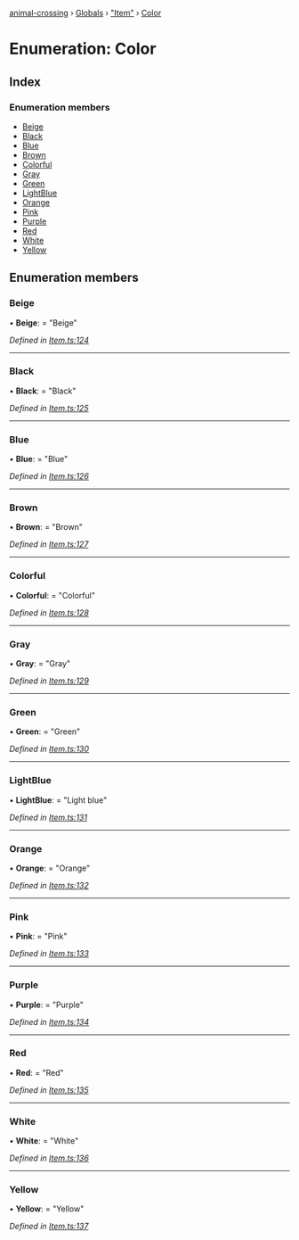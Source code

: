 [animal-crossing](../README.md) › [Globals](../globals.md) › ["Item"](../modules/_item_.md) › [Color](_item_.color.md)

# Enumeration: Color

## Index

### Enumeration members

* [Beige](_item_.color.md#beige)
* [Black](_item_.color.md#black)
* [Blue](_item_.color.md#blue)
* [Brown](_item_.color.md#brown)
* [Colorful](_item_.color.md#colorful)
* [Gray](_item_.color.md#gray)
* [Green](_item_.color.md#green)
* [LightBlue](_item_.color.md#lightblue)
* [Orange](_item_.color.md#orange)
* [Pink](_item_.color.md#pink)
* [Purple](_item_.color.md#purple)
* [Red](_item_.color.md#red)
* [White](_item_.color.md#white)
* [Yellow](_item_.color.md#yellow)

## Enumeration members

###  Beige

• **Beige**: = "Beige"

*Defined in [Item.ts:124](https://github.com/Norviah/animal-crossing/blob/da8caaf/module/types/Item.ts#L124)*

___

###  Black

• **Black**: = "Black"

*Defined in [Item.ts:125](https://github.com/Norviah/animal-crossing/blob/da8caaf/module/types/Item.ts#L125)*

___

###  Blue

• **Blue**: = "Blue"

*Defined in [Item.ts:126](https://github.com/Norviah/animal-crossing/blob/da8caaf/module/types/Item.ts#L126)*

___

###  Brown

• **Brown**: = "Brown"

*Defined in [Item.ts:127](https://github.com/Norviah/animal-crossing/blob/da8caaf/module/types/Item.ts#L127)*

___

###  Colorful

• **Colorful**: = "Colorful"

*Defined in [Item.ts:128](https://github.com/Norviah/animal-crossing/blob/da8caaf/module/types/Item.ts#L128)*

___

###  Gray

• **Gray**: = "Gray"

*Defined in [Item.ts:129](https://github.com/Norviah/animal-crossing/blob/da8caaf/module/types/Item.ts#L129)*

___

###  Green

• **Green**: = "Green"

*Defined in [Item.ts:130](https://github.com/Norviah/animal-crossing/blob/da8caaf/module/types/Item.ts#L130)*

___

###  LightBlue

• **LightBlue**: = "Light blue"

*Defined in [Item.ts:131](https://github.com/Norviah/animal-crossing/blob/da8caaf/module/types/Item.ts#L131)*

___

###  Orange

• **Orange**: = "Orange"

*Defined in [Item.ts:132](https://github.com/Norviah/animal-crossing/blob/da8caaf/module/types/Item.ts#L132)*

___

###  Pink

• **Pink**: = "Pink"

*Defined in [Item.ts:133](https://github.com/Norviah/animal-crossing/blob/da8caaf/module/types/Item.ts#L133)*

___

###  Purple

• **Purple**: = "Purple"

*Defined in [Item.ts:134](https://github.com/Norviah/animal-crossing/blob/da8caaf/module/types/Item.ts#L134)*

___

###  Red

• **Red**: = "Red"

*Defined in [Item.ts:135](https://github.com/Norviah/animal-crossing/blob/da8caaf/module/types/Item.ts#L135)*

___

###  White

• **White**: = "White"

*Defined in [Item.ts:136](https://github.com/Norviah/animal-crossing/blob/da8caaf/module/types/Item.ts#L136)*

___

###  Yellow

• **Yellow**: = "Yellow"

*Defined in [Item.ts:137](https://github.com/Norviah/animal-crossing/blob/da8caaf/module/types/Item.ts#L137)*
